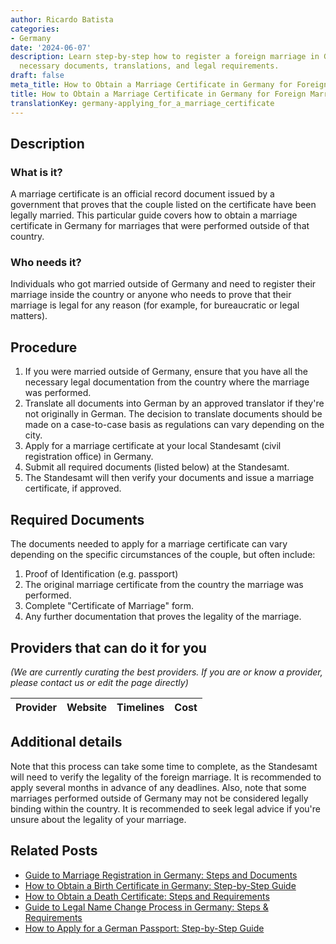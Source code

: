 ```yaml
---
author: Ricardo Batista
categories:
- Germany
date: '2024-06-07'
description: Learn step-by-step how to register a foreign marriage in Germany, including
  necessary documents, translations, and legal requirements.
draft: false
meta_title: How to Obtain a Marriage Certificate in Germany for Foreign Marriages
title: How to Obtain a Marriage Certificate in Germany for Foreign Marriages
translationKey: germany-applying_for_a_marriage_certificate
---
```


## Description
### What is it?
A marriage certificate is an official record document issued by a government that proves that the couple listed on the certificate have been legally married. This particular guide covers how to obtain a marriage certificate in Germany for marriages that were performed outside of that country.

### Who needs it?
Individuals who got married outside of Germany and need to register their marriage inside the country or anyone who needs to prove that their marriage is legal for any reason (for example, for bureaucratic or legal matters).

## Procedure
1. If you were married outside of Germany, ensure that you have all the necessary legal documentation from the country where the marriage was performed. 
2. Translate all documents into German by an approved translator if they're not originally in German. The decision to translate documents should be made on a case-to-case basis as regulations can vary depending on the city.
3. Apply for a marriage certificate at your local Standesamt (civil registration office) in Germany.
4. Submit all required documents (listed below) at the Standesamt. 
5. The Standesamt will then verify your documents and issue a marriage certificate, if approved.

## Required Documents
The documents needed to apply for a marriage certificate can vary depending on the specific circumstances of the couple, but often include:
1. Proof of Identification (e.g. passport)
2. The original marriage certificate from the country the marriage was performed. 
3. Complete "Certificate of Marriage" form.
4. Any further documentation that proves the legality of the marriage.

## Providers that can do it for you

_(We are currently curating the best providers. If you are or know a provider, please contact us or edit the page directly)_

| Provider        |     Website     |     Timelines    |       Cost      |
| :-------------: | :-------------: |  :-------------: | :-------------: |

## Additional details
Note that this process can take some time to complete, as the Standesamt will need to verify the legality of the foreign marriage. It is recommended to apply several months in advance of any deadlines. Also, note that some marriages performed outside of Germany may not be considered legally binding within the country. It is recommended to seek legal advice if you're unsure about the legality of your marriage.


## Related Posts

- [Guide to Marriage Registration in Germany: Steps and Documents](https://tramitit.com/guides/germany/marriage_registration/)
- [How to Obtain a Birth Certificate in Germany: Step-by-Step Guide](https://tramitit.com/guides/germany/applying_for_a_birth_certificate/)
- [How to Obtain a Death Certificate: Steps and Requirements](https://tramitit.com/guides/germany/applying_for_a_death_certificate/)
- [Guide to Legal Name Change Process in Germany: Steps & Requirements](https://tramitit.com/guides/germany/declaration_of_name_change/)
- [How to Apply for a German Passport: Step-by-Step Guide](https://tramitit.com/guides/germany/application_for_a_passport/)